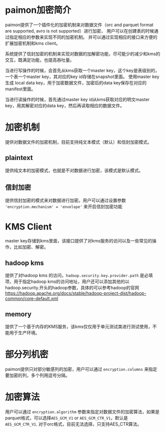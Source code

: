 


# paimon加密简介


paimon提供了一个插件化的加密机制来对数据文件（orc and parquet format are supported, avro is not supported）进行加密，
用户可以在创建表的时候通过指定相应的参数来实现不同的加密机制。
并可以通过实现相应的接口来方便的扩展加密机制和kms client。

系统提供了信封加密的机制来实现对数据的加解密功能，尽可能少的减少和kms的交互，既满足功能，也提高吞吐量。

当进行写操作的时候，会首先从kms获取一个master key，这个key是表级别的，一个表一个master key，其对应的key id存储在snapshot里面。
使用master key生成 local data key，用于加密数据文件，加密后的data key保存在对应的manifest里面。

当进行读操作的时候，首先通过master key id从kms获取对应的明文master key，用其解密对应的data key，然后再读取相应的数据文件。

# 加密机制

提供对数据文件的加密机制，目前支持纯文本模式（默认）和信封加密模式。

## plaintext

提供纯文本的加密模式，也就是不对数据进行加密，该模式是默认模式。

## 信封加密

提供信封加密的模式来对数据进行加密。用户可以通过设置参数 `'encryption.mechanism' = 'envelope'` 来开启信封加密功能

# KMS Client

master key存储到kms里面，该接口提供了对kms服务的访问以及一些常见的操作，比如加密、解密。

## hadoop kms

提供了对hadoop kms 的访问，`hadoop.security.key.provider.path` 是必填项，用于指定hadoop kms的访问地址，用户还可以添加其他的以hadoop.security.开头的hadoop参数，具体的可以参考hadoop的官网
https://hadoop.apache.org/docs/stable/hadoop-project-dist/hadoop-common/core-default.xml

## memory

提供了一个基于内存的KMS服务，该kms仅仅用于单元测试类进行测试使用，不能用于生产环境。

# 部分列机密

paimon提供只对部分敏感列的加密，用户可以通过 `encryption.columns` 来指定要加密的列，多个列用逗号分隔。

# 加密算法

用户可以通过 `encryption.algorithm` 参数来指定对数据文件的加密算法，如果是parquet格式，可以选择`AES_GCM_V1` or `AES_GCM_CTR_V1`，默认是 `AES_GCM_CTR_V1`.
对于orc格式，目前无法选择，只支持AES_CTR算法。




